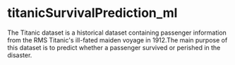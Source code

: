 # titanicSurvivalPrediction_ml
The Titanic dataset is a historical dataset containing passenger information from the RMS Titanic's ill-fated maiden voyage in 1912.The main purpose of this dataset is to predict whether a passenger survived or perished in the disaster.
